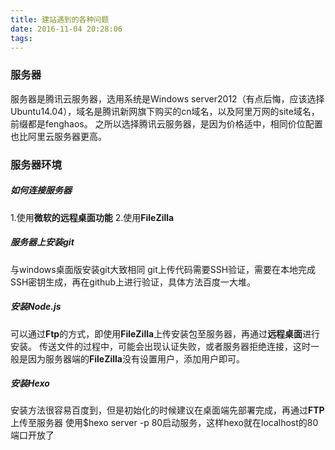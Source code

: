 ```yaml
---
title: 建站遇到的各种问题
date: 2016-11-04 20:28:06
tags:
---
```

### 服务器
服务器是腾讯云服务器，选用系统是Windows server2012（有点后悔，应该选择Ubuntu14.04），域名是腾讯新网旗下购买的cn域名，以及阿里万网的site域名，前缀都是fenghaos。
之所以选择腾讯云服务器，是因为价格适中，相同价位配置也比阿里云服务器更高。
### 服务器环境
##### 如何连接服务器
1.使用<b>微软的远程桌面功能</b>
2.使用<b>FileZilla</b>

##### 服务器上安装git
与windows桌面版安装git大致相同
git上传代码需要SSH验证，需要在本地完成SSH密钥生成，再在github上进行验证，具体方法百度一大堆。
##### 安装Node.js
可以通过<b>Ftp</b>的方式，即使用<b>FileZilla</b>上传安装包至服务器，再通过<b>远程桌面</b>进行安装。
传送文件的过程中，可能会出现认证失败，或者服务器拒绝连接，这时一般是因为服务器端的<b>FileZilla</b>没有设置用户，添加用户即可。
##### 安装Hexo
安装方法很容易百度到，但是初始化的时候建议在桌面端先部署完成，再通过<b>FTP</b>上传至服务器
使用$hexo server -p 80启动服务，这样hexo就在localhost的80端口开放了
